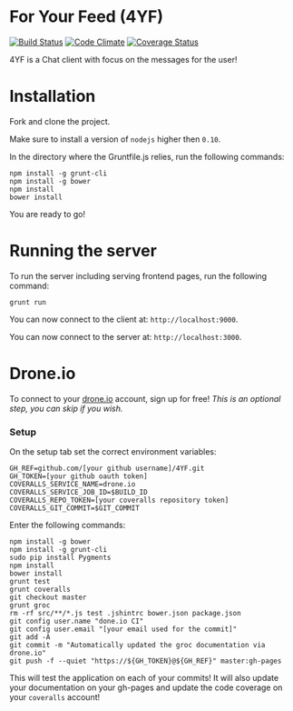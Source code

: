 For Your Feed (4YF)
==================
[![Build Status](https://drone.io/github.com/EnoF/4YF/status.png)](https://drone.io/github.com/EnoF/4YF/latest)
[![Code Climate](https://codeclimate.com/github/EnoF/4YF.png)](https://codeclimate.com/github/EnoF/4YF)
[![Coverage Status](https://coveralls.io/repos/EnoF/4YF/badge.png?branch=master)](https://coveralls.io/r/EnoF/4YF?branch=master)

4YF is a Chat client with focus on the messages for the user!

Installation
============
Fork and clone the project.

Make sure to install a version of `nodejs` higher then `0.10`.

In the directory where the Gruntfile.js relies, run the following commands:

    npm install -g grunt-cli
    npm install -g bower
    npm install
    bower install

You are ready to go!

Running the server
==================
To run the server including serving frontend pages, run the following command:

    grunt run

You can now connect to the client at: `http://localhost:9000`.

You can now connect to the server at: `http://localhost:3000`.

Drone.io
========
To connect to your [drone.io](https://drone.io/) account, sign up for free!
*This is an optional step, you can skip if you wish.*

### Setup
On the setup tab set the correct environment variables:

    GH_REF=github.com/[your github username]/4YF.git
    GH_TOKEN=[your github oauth token]
    COVERALLS_SERVICE_NAME=drone.io
    COVERALLS_SERVICE_JOB_ID=$BUILD_ID
    COVERALLS_REPO_TOKEN=[your coveralls repository token]
    COVERALLS_GIT_COMMIT=$GIT_COMMIT

Enter the following commands:

    npm install -g bower
    npm install -g grunt-cli
    sudo pip install Pygments
    npm install
    bower install
    grunt test
    grunt coveralls
    git checkout master
    grunt groc
    rm -rf src/**/*.js test .jshintrc bower.json package.json
    git config user.name "done.io CI"
    git config user.email "[your email used for the commit]"
    git add -A
    git commit -m "Automatically updated the groc documentation via drone.io"
    git push -f --quiet "https://${GH_TOKEN}@${GH_REF}" master:gh-pages

This will test the application on each of your commits! It will also update your documentation on your gh-pages and
update the code coverage on your `coveralls` account!
